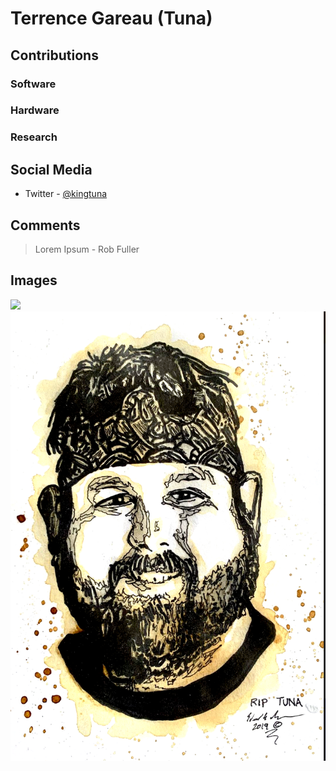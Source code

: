 # Terrence Gareau (Tuna)


## Contributions

### Software

### Hardware

### Research

## Social Media

- Twitter - [@kingtuna](https://github.com/kingtuna)

## Comments

> Lorem Ipsum - Rob Fuller

## Images

![](/images/y3t1_Art-Terrence_Gareau_aka_Tuna.png)
![](/images/y3t1_Art-Terrence_Gareau_aka_Tuna_RIP.png)
